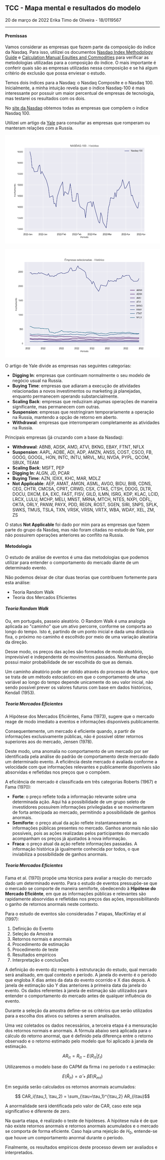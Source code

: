 ## TCC - Mapa mental e resultados do modelo

20 de março de 2022
Erika Timo de Oliveira - 18/0119567

---

#### Premissas

Vamos considerar as empresas que fazem parte da composição do índice da Nasdaq.
Para isso, utilizei os documentos [Nasdaq Index Methodology Guide](https://indexes.nasdaqomx.com/docs/Nasdaq_Index_Methodology_Guide%20(1).pdf) e [Calculation Manual Equities and Commodities](https://indexes.nasdaqomx.com/docs/Calculation_Manual_Equities_and_Commodities.pdf) para verificar as metodologias utilizadas para a composição do índice. O mais importante é conferir quais são as empresas utilizadas nessa composição e se há algum critério de exclusão que possa enviesar o estudo.

Temos dois índices para a Nasdaq: o Nasdaq Composite e o Nasdaq 100. Inicialmente, a minha intuição revela que o índice Nasdaq-100 é mais interessante por possuir um maior percentual de empresas de tecnologia, mas testarei os resultados com os dois.

No [site da Nasdaq](https://www.nasdaq.com/market-activity/quotes/nasdaq-ndx-index) obtemos todas as empresas que compõem o índice Nasdaq 100.

Utilizei um artigo da [Yale](https://som.yale.edu/story/2022/over-600-companies-have-withdrawn-russia-some-remain) para consultar as empresas que romperam ou manteram relações com a Russia.

![Histórico Nasdaq-100](./plots/Nasdaq-100_historical.png)

![Histórico Portfolio](./plots/portfolio_historical.png)


O artigo de Yale divide as empresas nas seguintes categorias:
- **Digging In**: empresas que continuam normalmente o seu modelo de negócio usual na Russia.
- **Buying Time**: empresas que adiaram a execução de atividades relacionadas a novos investimentos ou marketing já planejadas, enquanto permanecem operando substancialmente.
- **Scaling Back**: empresas que reduziram algumas operações de maneira significante, mas permanecem com outras.
- **Suspension**: empresas que restringiram temporariamente a operação na Russia, mantendo a opção de retorno em aberto.
- **Withdrawal**: empresas que interromperam completamente as atividades na Russia.

Principais empresas (já cruzando com a base da Nasdaq):
- **Withdrawal**: ABNB, ADSK, AMD, ATVI, BKNG, EBAY, FTNT, NFLX
- **Suspension**: AAPL, ADBE, ADI, ADP, AMZN, ANSS, COST, CSCO, FB, GOOG, GOOGL, HON, INTC, INTU, MRVL, MU, NVDA, PYPL, QCOM, SBUX, TEAM
- **Scaling Back**: MSFT, PEP
- **Digging In**: ALGN, JD, PCAR
- **Buying Time**: AZN, IDXX, KHC, MAR, MDLZ
- **Not Applicable**: AEP, AMAT, AMGN, ASML, AVGO, BIDU, BIIB, CDNS, CEG, CHTR, CMCSA, CPRT, CRWD, CSX, CTAS, CTSH, DDOG, DLTR, DOCU, DXCM, EA, EXC, FAST, FISV, GILD, ILMN, ISRG, KDP, KLAC, LCID, LRCX, LULU, MCHP, MELI, MNST, MRNA, MTCH, NTES, NXPI, ODFL, OKTA, ORLY, PANW, PAYX, PDD, REGN, ROST, SGEN, SIRI, SNPS, SPLK, SWKS, TMUS, TSLA, TXN, VRSK, VRSN, VRTX, WBA, WDAY, XEL, ZM, ZS

O status **Not Applicable** foi dado por mim para as empresas que fazem parte do grupo da Nasdaq, mas não foram citadas no estudo de Yale, por não possuirem operações anteriores ao conflito na Russia.


#### Metodologia

O estudo de análise de eventos é uma das metodologias que podemos utilizar para entender o comportamento do mercado diante de um determinado evento.

Não podemos deixar de citar duas teorias que contribuem fortemente para esta análise:
- Teoria Random Walk 
- Teoria dos Mercados Eficientes

##### Teoria Random Walk

Ou, em português, passeio aleatório. O Random Walk é uma analogia aplicada ao "caminho" que um ativo percorre, conforme se comporta ao longo do tempo. Isto é, partindo de um ponto inicial e dada uma distância fixa, o próximo no caminho é escolhido por meio de uma variação aleatória da direção.

Desse modo, os preços das ações são formados de modo aleatório, imprevisível e independente de movimentos passados. Nenhuma direção possui maior probabilidade de ser escolhida do que as demais.

Um caminho aleatório pode ser obtido através do processo de Markov, que se trata de um método estocástico em que o comportamento de uma variável ao longo do tempo depende unicamente do seu valor inicial, não sendo possível prever os valores futuros com base em dados históricos, Kendall (1953). 

##### Teoria Mercados Eficientes

A Hipótese dos Mercados Eficiêntes, Fama (1973), sugere que o mercado reage de modo imediato a eventos e informações disponíveis publicamente. 

Consequentemente, um mercado é eficiente quando, a partir de informações exclusivamente públicas, não é possível obter retornos superiores aos do mercado, Jensen (1978).

Deste modo, uma anomalia no comportamento de um mercado por ser identificada pela análise do padrão de comportamento deste mercado dado um determinado evento.
A eficiência deste mercado é avaliada conforme a velocidade com que informações relevantes e publicamente disponíveis são absorvidas e refletidas nos preços que o compõem.

A eficiência de mercado é classificada em três categorias Roberts (1967) e Fama (1970):
- **Forte**: o preço reflete toda a informação relevante sobre uma determinada ação. Aqui há a possibilidade de um grupo seleto de investidores possuírem informações privilegiadas e se movimentarem de forta antecipada ao mercado, permitindo a possibilidade de ganhos anormais.
- **Semiforte**: o preço atual da ação reflete instantaneamente as informações públicas presentes no mercado. Ganhos anormais não são possíveis, pois as ações realizadas pelos participantes do mercado acompanham os preços já ajustados à nova informação.
- **Fraca**: o preço atual da ação reflete informações passadas. A informação histórica já igualmente conhecida por todos, o que inviabiliza a possibilidade de ganhos anormais.


##### Teoria Mercados Eficientes

Fama et al. (1970) propõe uma técnica para avaliar a reação do mercado dado um determinado evento.
Para o estudo de eventos pressupõe-se que o mercado se comporte de maneira semiforte, obedecendo à **Hipótese do Mercado Eficiênte**, em que as informações públicas e relevantes são rapidamente absorvidas e refletidas nos preços das ações, impossibilitando o ganho de retornos anormais neste contexto.

Para o estudo de eventos são consideradas 7 etapas, MacKinlay et al (1997):

1) Definição do Evento
2) Seleção da Amostra
3) Retornos normais e anormais
4) Procedimento de estimação
5) Procedimento de teste
6) Resultados empiricos
7) Interpretação e conclusÕes

A definição do evento diz respeito à estruturação do estudo, qual mercado será analisado, em qual contexto e período. 
A janela do evento é o periodo que engloba X dias antes da data do evento ocorrido e X dias depois. A janela de estimação são Y dias anteriores à primeira data da janela do evento. Os dados referentes à janela de estimação são utilizados para entender o comportamento do mercado antes de qualquer influência do evento.

Durante a seleção da amostra define-se os critérios que serão utilizados para a escolha dos ativos ou setores a serem analisados.

Uma vez coletados os dados necessários, a terceira etapa é a mensuração dos retornos normais e anormais. A fórmula abaixo será aplicada para o cálculo do retorno anormal, que é definido pela diferença entre o retorno observado e o retorno estimado pelo modelo que foi aplicado à janela de estimação.

$$ AR_{i\tau} = R_{i\tau} - E(R_{i\tau}|f_\tau)$$

Utilizaremos o modelo base do CAPM da firma i no periodo $\tau$ a estimação:

$$ E(\hat{R}_{i\tau}) = \hat{\alpha} + \hat{\beta}E(R_{m\tau})$$

Em seguida serão calculados os retornos anormais acumulados:

$$ CAR_i(\tau_1, \tau_2) = \sum_{\tau=\tau_1}^{\tau_2} AR_{i\tau}$$

A anormalidade será identificada pelo valor de CAR, caso este seja significativo e diferente de zero. 

Na quarta etapa, é realizado o teste de hipóteses. A hipótese nula é de que não existe retornos anormais e retornos anormais acumulados e o mercado se comporta de forma eficiente. Caso haja uma rejeição de $H_0$, entende-se que houve um comportamento anormal durante o período.

Finalmente, os resultados empíricos deste processo devem ser avaliados e interpretados.





